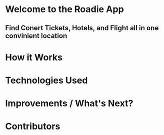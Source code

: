 # Welcome to the Roadie App
## Find Conert Tickets, Hotels, and Flight all in one convinient location

# How it Works

# Technologies Used

# Improvements / What's Next?

# Contributors
